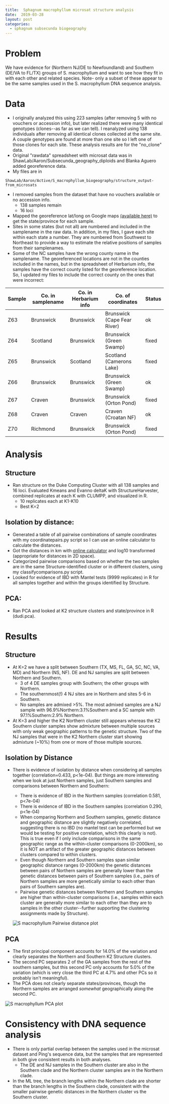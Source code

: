 ```yaml
---
title:  Sphagnum macrophyllum microsat structure analysis
date:  2019-03-28
layout: post
categories:
  - sphagnum subsecunda biogeography
---
```


# Problem

We have evidence for (Northern NJ/DE to Newfoundland) and Southern (DE/VA to FL/TX) groups of S. macrophyllum and want to see how they fit in with each other and related species. Note- only a subset of these appear to be the same samples used in the S. macrophyllum DNA sequence analysis.

# Data
  * I originally analyzed this using 223 samples (after removing 5 with no vouchers or accession info), but later realized there were many identical genotypes (clones--as far as we can tell). I reanalyzed using 138 individuals after removing all identical clones collected at the same site. A couple genotypes are found at more than one site so I left one of those clones for each site. These analysis results are for the "no_clone" data.
  * Original "rawdata" spreadsheet with microsat data was in ShawLab/Aaron/Subsecunda_geography_diploids and Blanka Aguero added georeference data.
  * My files are in
  ~~~
  ShawLab/Aaron/Active/S_macrophyllum_biogeography/structure_output-from_microsats
  ~~~
  * I removed samples from the dataset that have no vouchers available or no accession info.
    - 138 samples remain
    - 16 loci
  * Mapped the georeference lat/long on Google maps [(available here)][1] to get the state/province for each sample.
  * Sites in some states (but not all) are numbered and included in the samplename in the raw data. In addition, in my files, I gave each site within each state a number. They are numbered from Southwest to Northeast to provide a way to estimate the relative positions of samples from their samplenames.
  * Some of the NC samples have the wrong county name in the samplename. The georeferenced locations are not in the counties included in the names, but in the spreadsheet of Herbarium info, the samples have the correct county listed for the georeference location. So, I updated my files to include the correct county on the ones that were incorrect:

  | Sample | Co. in samplename | Co. in Herbarium info | Co. of coordinates | Status |
  | ------ | ----------------- | --------------------- | ------------------ | ------ |
  | Z63 | Brunswick | Brunswick | Brunswick (Cape Fear River) | ok |
  | Z64 | Scotland | Brunswick | Brunswick (Green Swamp) | fixed |
  | Z65 | Brunswick | Scotland | Scotland (Camerons Lake) | fixed |
  | Z66 | Brunswick | Brunswick | Brunswick (Green Swamp) | ok |
  | Z67 | Craven | Brunswick | Brunswick (Orton Pond) | fixed |
  | Z68 | Craven | Craven | Craven (Croatan NF) | ok |
  | Z70 | Richmond | Brunswick | Brunswick (Orton Pond) | fixed |

# Analysis

## Structure

  * Ran structure on the Duke Computing Cluster with all 138 samples and 16 loci. Evaluated Kmeans and Evanno deltaK with StructureHarvester, combined replicates at each K with CLUMPP, and visualized in R.
    - 10 replicates each at K1-K10
    - Best K=2

## Isolation by distance:

  * Generated a table of all pairwise combinations of sample coordinates with my coordinatepairs.py script so I can use an online calculator to calculate the distances.
  * Got the distances in km with [online calculator][2] and log10 transformed (appropriate for distances in 2D space).
  * Categorized pairwise comparisons based on whether the two samples are in the same Structure-identified cluster or in different clusters, using my classifycomparisons.py script.
  * Looked for evidence of IBD with Mantel tests (9999 replicates) in R for all samples together and within the groups identified by Structure.

## PCA:

  * Ran PCA and looked at K2 structure clusters and state/province in R (dudi.pca).

# Results

## Structure

  * At K=2 we have a split between Southern (TX, MS, FL, GA, SC, NC, VA, MD) and Northern (NS, NF). DE and NJ samples are split between Northern and Southern.
    - 3 of 4 DE samples group with Southern; the other groups with Northern.
    - The southernmost(!) 4 NJ sites are in Northern and sites 5-6 in Southern.
    - No samples are admixed >5%. The most admixed samples are a NJ sample with 96.9%Northern:3.1%Southern and a SC sample with 97.1%Southern:2.9% Northern.
  * At K=3 and higher the K2 Northern cluster still appears whereas the K2 Southern cluster samples show admixture between multiple sources with only weak geographic patterns to the genetic structure. Two of the NJ samples that were in the K2 Northern cluster start showing admixture (~10%) from one or more of those multiple sources.

## Isolation by Distance

  * There is evidence of isolation by distance when considering all samples together (correlation=0.433, p<1e-04). But things are more interesting when we look at just Northern samples, just Southern samples and comparisons between Northern and Southern:
    - There is evidence of IBD in the Northern samples (correlation 0.581, p<7e-04)
    - There is evidence of IBD in the Southern samples (correlation 0.290, p<1e-04)
    - When comparing Northern and Southern samples, genetic distance and geographic distance are slightly negatively correlated, suggesting there is no IBD (no mantel test can be performed but we would be testing for positive correlation, which this clearly is not).  This is true even if I only include comparisons in the same geographic range as the within-cluster comparisons (0-2000km), so it is NOT an artifact of the greater geographic distances between clusters compared to within clusters.
    - Even though Northern and Southern samples span similar geographic distance ranges (0-2000km) the genetic distances between pairs of Northern samples are generally lower than the genetic distances between pairs of Southern samples (i.e., pairs of Northern samples are more genetically similar to each other than pairs of Southern samples are).
    - Pairwise genetic distances between Northern and Southern samples are higher than within-cluster comparisons (i.e., samples within each cluster are generally more similar to each other than they are to samples in the other cluster--further supporting the clustering assignments made by Structure).

    ![S macrophyllum Pairwise distance plot][image1]

## PCA

  * The first principal component accounts for 14.0% of the variation and clearly separates the Northern and Southern K2 Structure clusters.
  * The second PC separates 2 of the GA samples from the rest of the southern samples, but this second PC only accounts for 5.0% of the variation (which is very close the third PC at 4.7% and other PCs so it probably isn't meaningful).
  * The PCA does not clearly separate states/provinces, though the Northern samples are arranged _somewhat_ geographically along the second PC.

  ![S macrophyllum PCA plot][image2]

# Consistency with DNA sequence analysis

  * There is only partial overlap between the samples used in the microsat dataset and Ping's sequence data, but the samples that are represented in both give consistent results in both analyses.
    * The DE and NJ samples in the Southern cluster are also in the Southern clade and the Northern cluster samples are in the Northern clade.
  * In the ML tree, the branch lengths within the Northern clade are shorter than the branch lengths in the Southern clade, consistent with the smaller pairwise genetic distances in the Northern cluster vs the Southern cluster.

[1]: https://drive.google.com/open?id=1DBN0Ub_KafXjANs2qlDufeXC6snAH43B&usp=sharing
[2]: http://www.stevemorse.org/nearest/distancebatch.html
[image1]: {{site.image_path}}S_macrophyllum_pairwise_distance_plot.png
[image2]: {{site.image_path}}S_macrophyllum_PCA_plot.png
